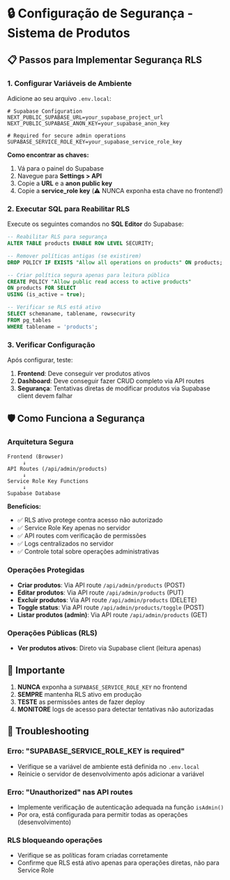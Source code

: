 # 🔒 Configuração de Segurança - Sistema de Produtos

## 📋 Passos para Implementar Segurança RLS

### 1. Configurar Variáveis de Ambiente

Adicione ao seu arquivo `.env.local`:

```env
# Supabase Configuration
NEXT_PUBLIC_SUPABASE_URL=your_supabase_project_url
NEXT_PUBLIC_SUPABASE_ANON_KEY=your_supabase_anon_key

# Required for secure admin operations
SUPABASE_SERVICE_ROLE_KEY=your_supabase_service_role_key
```

**Como encontrar as chaves:**
1. Vá para o painel do Supabase
2. Navegue para **Settings > API**
3. Copie a **URL** e a **anon public key**
4. Copie a **service_role key** (⚠️ NUNCA exponha esta chave no frontend!)

### 2. Executar SQL para Reabilitar RLS

Execute os seguintes comandos no **SQL Editor** do Supabase:

```sql
-- Reabilitar RLS para segurança
ALTER TABLE products ENABLE ROW LEVEL SECURITY;

-- Remover políticas antigas (se existirem)
DROP POLICY IF EXISTS "Allow all operations on products" ON products;

-- Criar política segura apenas para leitura pública
CREATE POLICY "Allow public read access to active products" 
ON products FOR SELECT 
USING (is_active = true);

-- Verificar se RLS está ativo
SELECT schemaname, tablename, rowsecurity 
FROM pg_tables 
WHERE tablename = 'products';
```

### 3. Verificar Configuração

Após configurar, teste:

1. **Frontend**: Deve conseguir ver produtos ativos
2. **Dashboard**: Deve conseguir fazer CRUD completo via API routes
3. **Segurança**: Tentativas diretas de modificar produtos via Supabase client devem falhar

## 🛡️ Como Funciona a Segurança

### Arquitetura Segura

```
Frontend (Browser)
     ↓
API Routes (/api/admin/products)
     ↓
Service Role Key Functions
     ↓
Supabase Database
```

**Benefícios:**
- ✅ RLS ativo protege contra acesso não autorizado
- ✅ Service Role Key apenas no servidor
- ✅ API routes com verificação de permissões
- ✅ Logs centralizados no servidor
- ✅ Controle total sobre operações administrativas

### Operações Protegidas

- **Criar produtos**: Via API route `/api/admin/products` (POST)
- **Editar produtos**: Via API route `/api/admin/products` (PUT)
- **Excluir produtos**: Via API route `/api/admin/products` (DELETE)
- **Toggle status**: Via API route `/api/admin/products/toggle` (POST)
- **Listar produtos (admin)**: Via API route `/api/admin/products` (GET)

### Operações Públicas (RLS)

- **Ver produtos ativos**: Direto via Supabase client (leitura apenas)

## 🚨 Importante

1. **NUNCA** exponha a `SUPABASE_SERVICE_ROLE_KEY` no frontend
2. **SEMPRE** mantenha RLS ativo em produção
3. **TESTE** as permissões antes de fazer deploy
4. **MONITORE** logs de acesso para detectar tentativas não autorizadas

## 🔧 Troubleshooting

### Erro: "SUPABASE_SERVICE_ROLE_KEY is required"
- Verifique se a variável de ambiente está definida no `.env.local`
- Reinicie o servidor de desenvolvimento após adicionar a variável

### Erro: "Unauthorized" nas API routes
- Implemente verificação de autenticação adequada na função `isAdmin()`
- Por ora, está configurada para permitir todas as operações (desenvolvimento)

### RLS bloqueando operações
- Verifique se as políticas foram criadas corretamente
- Confirme que RLS está ativo apenas para operações diretas, não para Service Role